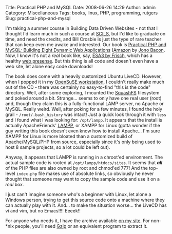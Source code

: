 Title: Practical PHP and MySQL
Date: 2008-06-26 14:29
Author: admin
Category: Miscellaneous
Tags: books, linux, PHP, programming, rutgers
Slug: practical-php-and-mysql

I'm taking a summer course in Building Data Driven Websites - not that I
thought I'd learn much in such a course at
[SCILS](http://scils.rutgers.edu), but I'd like to graduate on time, and
need the credits, and Bill Crosbie is just the type of rare teacher that
can keep even me awake and interested. Our book is [Practical PHP and
MySQL: Building Eight Dynamic Web
Applications](http://www.informit.com/store/product.aspx?isbn=0132239973)
([Amazon](http://www.amazon.com/Practical-PHP-MySQL-Building-Applications/dp/0132239973)
by [Jono Bacon](http://www.jonobacon.org/). Now, I know it's not a
*real* book like, say, [ESA3 by
Frisch](http://oreilly.com/catalog/9780596003432/), which has a healthy
[web presense](http://www.aeleen.com/home.htm). But this thing is all
code and doesn't even have a web site, let alone easy code downloads!

The book does come with a heavily customized Ubuntu LiveCD. However,
when I popped it in my [OpenSuSE workstation](http://www.opensuse.org),
I couldn't really make much out of the CD - there was certainly no
easy-to-find "this is the code" directory. Well, after some exploring, I
mounted the [SquashFS](http://squashfs.sourceforge.net/) filesystem and
poked around a bit. Strange... seems to only have one real user (root)
and, though they claim this is a fully-functional LAMP server, no Apache
or MySQL. Really weird. Well, after poking for a few minutes, I found
the holy grail - `/root/.bash_history` was intact! Just a quick look
through it with `less` and I found what I was looking for: `/opt/lampp`.
It appears that the install is actually ApacheFriends'
[LAMPP](http://www.apachefriends.org/en/xampp-linux.html), or XAMPP for
Linux (gotta wonder if the guy writing this book doesn't even know how
to install Apache... I'm sure XAMPP for Linux is more bloated than a
customized build of Apache/MySQL/PHP from source, especially since it's
only being used to host 8 sample projects, so a lot could be left out).

Anyway, it appears that LAMPP is running in a chroot'ed environment. The
actual sample code is rooted at `/opt/lampp/htdocs/sites`. It seems that
***all*** of the PHP files are also owned by root and chmod'ed 777! And
the top-level `index.php` file makes use of absolute links, so obviously
he never thought that someone may want to copy the sample code and use
it on a *real* box.

I just can't imagine someone who's a beginner with Linux, let alone a
Windows person, trying to get this source code onto a machine where they
can actually play with it. And... to make the situation worse... the
LiveCD has vi and vim, but no Emacs!!!! Eeeek!!

For anyone who needs it, I have the archive available [on my
site](http://rutgerswork.jasonantman.com/BDDW/PracticalPHPandMySQL.tar.gz).
For non-\*nix people, you'll need [Gzip](http://www.gzip.org/) or an
equivalent program to extract it.
